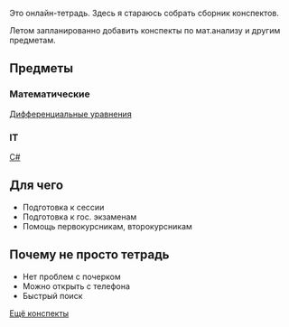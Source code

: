 Это онлайн-тетрадь. Здесь я стараюсь собрать сборник конспектов.

Летом запланированно добавить конспекты по мат.анализу и другим предметам.

## Предметы

### Математические

[Дифференциальные уравнения](/study/diffur)

### IT 

[C#](https://ulearn.me)

## Для чего

* Подготовка к сессии
* Подготовка к гос. экзаменам
* Помощь первокурсникам, второкурсникам

## Почему не просто тетрадь

* Нет проблем с почерком
* Можно открыть с телефона
* Быстрый поиск

[Ещё конспекты](https://github.com/Denchick/logic4humans)